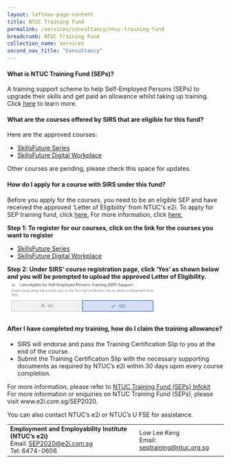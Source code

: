 ```yaml
---
layout: leftnav-page-content 
title: NTUC Training Fund
permalink: /services/consultancy/ntuc-training-fund
breadcrumb: NTUC Training Fund
collection_name: services
second_nav_title: "Consultancy"
---
```


<h4>What is NTUC Training Fund (SEPs)?</h4>
<p>A training support scheme to help Self-Employed Persons (SEPs) to upgrade their skills and get paid an allowance whilst taking up training. Click <a href="https://e2i.com.sg/individuals/employability/ntuc-training-fund-seps/">here</a> to learn more.</p>

<h4>What are the courses offered by SIRS that are eligible for this fund?</h4>
<p>Here are the approved courses:</p>
<ul>
  <li><a href="/digital-programmes/skillsfuture-series">SkillsFuture Series</a></li>
  <li><a href="/digital-programmes/skillsfuture-for-digital-workplace">SkillsFuture Digital Workplace</a></li>
  </ul>
<p>Other courses are pending, please check this space for updates.</p>

<h4>How do I apply for a course with SIRS under this fund?</h4>
<p>Before you apply for the courses, you need to be an eligible SEP and have received the approved ‘Letter of Eligibility’ from NTUC's e2i.
To apply for SEP training fund, click <a href="https://e2i.com.sg/individuals/employability/ntuc-training-fund-seps/">here.</a>
For more information, click <a href="https://e2i.com.sg/individuals/employability/ntuc-training-fund-seps/">here.</a>
  </p>

<b>Step 1: To register for our courses, click on the link for the courses you want to register</b>
<ul>
  <li><a href="/digital-programmes/skillsfuture-series">SkillsFuture Series</a></li>
  <li><a href="/digital-programmes/skillsfuture-for-digital-workplace">SkillsFuture Digital Workplace</a></li>
  </ul>

<b>Step 2: Under SIRS' course registration page, click ‘Yes’ as shown below and you will be prompted to upload the approved Letter of Eligibility.</b><br>
<img src="/images-2021/Services_Consultancy_NTUCSEPs_Screenshot.jpg" style="width:70%;">

<h4>After I have completed my training, how do I claim the training allowance?</h4>
<ul>
  <li>SIRS will endorse and pass the Training Certification Slip to you at the end of the course.</li>
  <li>Submit the Training Certification Slip with the necessary supporting documents as required by NTUC’s e2i within 30 days upon every course completion.</li>
  </ul>

<p>For more information, please refer to <a href="https://e2i.com.sg/wp-content/uploads/2020/11/SEP_Infokit_v22_3-Nov.pdf">NTUC Training Fund (SEPs) Infokit</a></br>For more information or enquiries on NTUC Training Fund (SEPs), please visit www.e2i.com.sg/SEP2020.</p>

<p>You can also contact NTUC’s e2i or NTUC’s U FSE for assistance.</p>

<table>
  <tr>
    <td><b>Employment and Employability Institute (NTUC’s e2i)</b><br>Email: <a href="SEP2020@e2i.com.sg">SEP2020@e2i.com.sg</a><br>Tel: 6474-0606</td>
    <td>Low Lee Keng<br>Email: <a href="septraining@ntuc.org.sg">septraining@ntuc.org.sg</a></td>
  </tr>
  </table>
